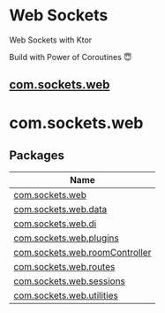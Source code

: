 # Web Sockets
Web Sockets with Ktor

Build with Power of Coroutines 😇 

## [com.sockets.web](index.md)

# com.sockets.web

## Packages

| Name |
|---|
| [com.sockets.web](com.sockets.web/com.sockets.web/index.md) |
| [com.sockets.web.data](com.sockets.web/com.sockets.web.data/index.md) |
| [com.sockets.web.di](com.sockets.web/com.sockets.web.di/index.md) |
| [com.sockets.web.plugins](com.sockets.web/com.sockets.web.plugins/index.md) |
| [com.sockets.web.roomController](com.sockets.web/com.sockets.web.roomController/index.md) |
| [com.sockets.web.routes](com.sockets.web/com.sockets.web.routes/index.md) |
| [com.sockets.web.sessions](com.sockets.web/com.sockets.web.sessions/index.md) |
| [com.sockets.web.utilities](com.sockets.web/com.sockets.web.utilities/index.md) |


